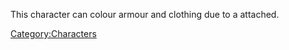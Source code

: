 This character can colour armour and clothing due to a [](Colour_Scheme.md) attached.

[Category:Characters](Category:Characters "wikilink")